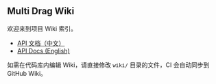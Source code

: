 ## Multi Drag Wiki

欢迎来到项目 Wiki 索引。

- [API 文档（中文）](API.zh.md)
- [API Docs (English)](API.en.md)

如需在代码库内编辑 Wiki，请直接修改 `wiki/` 目录的文件，CI 会自动同步到 GitHub Wiki。
